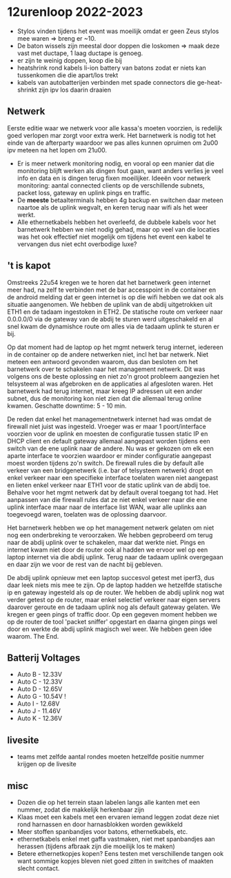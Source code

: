 # 12urenloop 2022-2023

- Stylos vinden tijdens het event was moeilijk omdat er geen Zeus stylos mee waren => breng er ~10.
- De baton wissels zijn meestal door doppen die loskomen => maak deze vast met ductape, 1 laag ductape is genoeg.
- er zijn te weinig doppen, koop die bij
- heatshrink rond kabels li-ion battery van batons zodat er niets kan tussenkomen die die apart/los trekt
- kabels van autobatterijen verbinden met spade connectors die ge-heat-shrinkt zijn ipv los daarin draaien



## Netwerk
Eerste editie waar we netwerk voor alle kassa's moeten voorzien, is redelijk goed verlopen mar zorgt voor extra werk. Het barnetwerk is nodig tot het einde van de afterparty waardoor we pas alles kunnen opruimen om 2u00 ipv meteen na het lopen om 21u00. 
- Er is meer netwerk monitoring nodig, en vooral op een manier dat die monitoring blijft werken als dingen fout gaan, want anders verlies je veel info en data en is dingen terug fixen moeilijker. Ideeën voor netwerk monitoring: aantal connected clients op de verschillende subnets, packet loss, gateway en uplink pings en traffic.
- De **meeste** betaalterminals hebben 4g backup en switchen daar meteen naartoe als de uplink wegvalt, en keren terug naar wifi als het weer werkt. 
- Alle ethernetkabels hebben het overleefd, de dubbele kabels voor het barnetwerk hebben we niet nodig gehad, maar op veel van die locaties was het ook effectief niet mogelijk om tijdens het event een kabel te vervangen dus niet echt overbodige luxe?

## 't is kapot
Omstreeks 22u54 kregen we te horen dat het barnetwerk geen internet meer had, na zelf te verbinden met de bar accesspoint in de container en de android melding dat er geen internet is op die wifi hebben we dat ook als situatie aangenomen. We hebben de uplink van de abdij uitgetrokken uit ETH1 en de tadaam ingestoken in ETH2. De statische route om verkeer naar 0.0.0.0/0 via de gateway van de abdij te sturen werd uitgeschakeld en al snel kwam de dynamishce route om alles via de tadaam uplink te sturen er bij. 

Op dat moment had de laptop op het mgmt netwerk terug internet, iedereen in de container op de andere netwerken niet, incl het bar netwerk. Niet meteen een antwoord gevonden waarom, dus dan besloten om het barnetwerk over te schakelen naar het management netwerk. Dit was volgens ons de beste oplossing en niet zo'n groot probleem aangezien het telsysteem al was afgebroken en de applicaties al afgesloten waren. Het barnetwerk had terug internet, maar kreeg IP adressen uit een ander subnet, dus de monitoring kon niet zien dat die allemaal terug online kwamen. Geschatte downtime: 5 - 10 min.

De reden dat enkel het managementnetwerk internet had was omdat de firewall niet juist was ingesteld. Vroeger was er maar 1 poort/interface voorzien voor de uplink en moesten de configuratie tussen static IP en DHCP client en default gateway allemaal aangepast worden tijdens een switch van de ene uplink naar de andere. Nu was er gekozen om elk een aparte interface te voorzien waardoor er minder configuratie aangepast moest worden tijdens zo'n switch. De firewall rules die by default alle verkeer van een bridgenetwerk (i.e. bar of telsysteem netwerk) dropt en enkel verkeer naar een specifieke interface toelaten waren niet aangepast en lieten enkel verkeer naar ETH1 voor de static uplink van de abdij toe. Behalve voor het mgmt netwerk dat by default overal toegang tot had. Het aanpassen van die firewall rules dat ze niet enkel verkeer naar die ene uplink interface maar naar de interface list WAN, waar alle uplinks aan toegevoegd waren, toelaten was de oplossing daarvoor. 

Het barnetwerk hebben we op het management netwerk gelaten om niet nog een onderbreking te veroorzaken. We hebben geprobeerd om terug naar de abdij uplink over te schakelen, maar dat werkte niet. Pings en internet kwam niet door de router ook al hadden we ervoor wel op een laptop internet via die abdij uplink. Terug naar de tadaam uplink overgegaan en daar zijn we voor de rest van de nacht bij gebleven. 

De abdij uplink opnieuw met een laptop succesvol getest met iperf3, dus daar leek niets mis mee te zijn. Op de laptop hadden we hetzelfde statische ip en gateway ingesteld als op de router. 
We hebben de abdij uplink nog wat verder getest op de router, maar enkel selectief verkeer naar eigen servers daarover geroute en de tadaam uplink nog als default gateway gelaten. We kregen er geen pings of traffic door. Op een gegeven moment hebben we op de router de tool 'packet sniffer' opgestart en daarna gingen pings wel door en werkte de abdij uplink magisch wel weer. We hebben geen idee waarom. The End.

## Batterij Voltages

 - Auto B - 12.33V
 - Auto C - 12.33V
 - Auto D - 12.65V
 - Auto G - 10.54V !
 - Auto I - 12.68V
 - Auto J - 11.46V
 - Auto K - 12.36V

## livesite

- teams met zelfde aantal rondes moeten hetzelfde positie nummer krijgen op de livesite

## misc

- Dozen die op het terrein staan labelen langs alle kanten met een nummer, zodat die makkelijk herkenbaar zijn
- Klaas moet een kabels met een ervaren iemand leggen zodat deze niet rond harnassen en door harnasblokken worden gewikkeld
- Meer stoffen spanbandjes voor batons, ethernetkabels, etc.
- ethernetkabels enkel met gaffa vastmaken, niet met spanbandjes aan herassen (tijdens afbraak zijn die moeilijk los te maken)
- Betere ethernetkopjes kopen? Eens testen met verschillende tangen ook want sommige kopjes bleven niet goed zitten in switches of maakten slecht contact.
